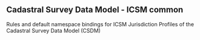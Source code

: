 ## Cadastral Survey Data Model - ICSM common

Rules and default namespace bindings for ICSM Jurisdiction Profiles of the Cadastral Survey Data Model (CSDM)

